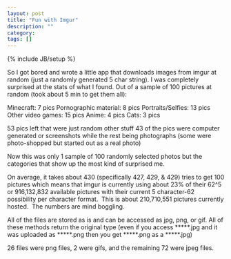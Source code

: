 ```yaml
---
layout: post
title: "Fun with Imgur"
description: ""
category: 
tags: []
---
```

{% include JB/setup %}

So I got bored and wrote a little app that downloads images from imgur at random (just a randomly generated 5 char string). I was completely surprised at the stats of what I found.
Out of a sample of 100 pictures at random (took about 5 min to get them all):

Minecraft: 7 pics
Pornographic material: 8 pics
Portraits/Selfies: 13 pics
Other video games: 15 pics
Anime: 4 pics
Cats: 3 pics

53 pics left that were just random other stuff
43 of the pics were computer generated or screenshots while the rest being photographs (some were photo-shopped but started out as a real photo)

Now this was only 1 sample of 100 randomly selected photos but the categories that show up the most kind of surprised me.

On average, it takes about 430 (specifically 427, 429, &amp; 429) tries to get 100 pictures which means that imgur is currently using about 23% of their 62^5 or 916,132,832 available pictures with their current 5 character-62 possibility per character format.  This is about 210,710,551 pictures currently hosted.  The numbers are mind boggling.

All of the files are stored as is and can be accessed as jpg, png, or gif. All of these methods return the original type (even if you access *****.jpg and it was uploaded as *****.png then you get *****.png as a *****.jpg)

26 files were png files, 2 were gifs, and the remaining 72 were jpeg files.